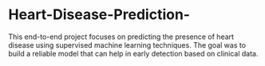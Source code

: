# Heart-Disease-Prediction-
This end-to-end project focuses on predicting the presence of heart disease using supervised machine learning techniques. The goal was to build a reliable model that can help in early detection based on clinical data.
